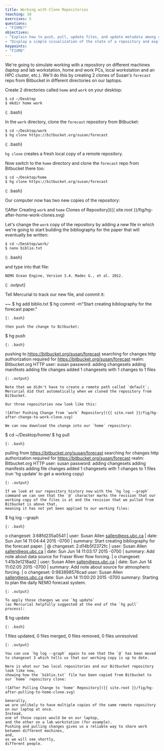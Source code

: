```yaml
---
title: Working with Clone Repositories
teaching: 10
exercises: 5
questions:
- "FIXME?"
objectives:
- "Explain how to push, pull, update files, and update metadata among clones of a repository."
- "Display a simple visualization of the state of a repository and explain how updating the repository affects its state."
keypoints:
- "FIXME"
---
```


We're going to simulate working with a repository on different machines
(laptop and lab workstation,
home and work PCs,
local workstation and an HPC cluster,
etc.).
We'll do this by creating 2 clones of Susan's `forecast` repo from Bitbucket in different directories on our laptops.

Create 2 directories called `home` and `work` on your desktop:

~~~
$ cd ~/Desktop
$ mkdir home work
~~~
{: .bash}

In the `work` directory,
clone the `forecast` repository from Bitbucket:

~~~
$ cd ~/Desktop/work
$ hg clone https://bitbucket.org/susan/forecast
~~~
{: .bash}

`hg clone` creates a fresh local copy of a remote repository.

Now switch to the `home` directory and clone the `forecast` repo from Bitbucket
there too:

~~~
$ cd ~/Desktop/home
$ hg clone https://bitbucket.org/susan/forecast
~~~
{: .bash}

Our computer now has two new copies of the repository:

![After Creating `work` and `home` Clones of Repository]({{ site.root }}/fig/hg-after-home-work-clones.svg)

Let's change the `work` copy of the repository by adding a new file in which we're going to start building the bibliography for the paper that will eventually be written:

~~~
$ cd ~/Desktop/work/
$ nano biblio.txt
~~~
{: .bash}

and type into that file:

~~~
NEMO Ocean Engine, Version 3.4. Madec G., et al. 2012.
~~~
{: .output}

Tell Mercurial to track our new file,
and commit it:

~~
$ hg add biblio.txt
$ hg commit -m"Start creating bibliography for the forecast paper."
~~~
{: .bash}

then push the change to Bitbucket:

~~~
$ hg push
~~~
{: .bash}

~~~
pushing to https://bitbucket.org/susan/forecast
searching for changes
http authorization required for https://bitbucket.org/susan/forecast
realm: Bitbucket.org HTTP
user: susan
password:
adding changesets
adding manifests
adding file changes
added 1 changesets with 1 changes to 1 files
~~~
{: .output}

Note that we didn't have to create a remote path called `default`;
Mercurial did that automatically when we cloned the repository from Bitbucket.

Our three repositories now look like this:

![After Pushing Change from `work` Repository]({{ site.root }}/fig/hg-after-change-to-work-clone.svg)

We can now download the change into our `home` repository:

~~~
$ cd ~/Desktop/home/
$ hg pull
~~~
{: .bash}

~~~
pulling from https://bitbucket.org/susan/forecast
searching for changes
http authorization required for https://bitbucket.org/susan/forecast
realm: Bitbucket.org HTTP
user: susan
password:
adding changesets
adding manifests
adding file changes
added 1 changesets with 1 changes to 1 files
(run 'hg update' to get a working copy)
~~~
{: .output}

If we look at our repository history now with the `hg log --graph` command we can see that the `@` character marks the revision that our working copy of the files is at and the revision that we pulled from Bitbucket is above that,
meaning it has not yet been applied to our working files:

~~~
$ hg log --graph
~~~
{: .bash}

~~~
o  changeset:   3:68fd235a0541
|  user:        Susan Allen <sallen@eos.ubc.ca>
|  date:        Sun Jun 14 11:04:44 2015 -0700
|  summary:     Start creating bibliography for the forecast paper.
|
@  changeset:   2:d14b5f2372fc
|  user:        Susan Allen <sallen@eos.ubc.ca>
|  date:        Sun Jun 14 11:03:17 2015 -0700
|  summary:     Add note about data source for Fraser River flow forcing.
|
o  changeset:   1:41b3e1218ad2
|  user:        Susan Allen <sallen@eos.ubc.ca>
|  date:        Sun Jun 14 11:02:05 2015 -0700
|  summary:     Add note about source for atmospheric forcing.
|
o  changeset:   0:983898576cad
   user:        Susan Allen <sallen@eos.ubc.ca>
   date:        Sun Jun 14 11:00:20 2015 -0700
   summary:     Starting to plan the daily NEMO forecast system.

~~~
{: .output}

To apply those changes we use `hg update`
(as Mercurial helpfully suggested at the end of the `hg pull` process):

~~~
$ hg update
~~~
{: .bash}

~~~
1 files updated, 0 files merged, 0 files removed, 0 files unresolved
~~~
{: .output}

You can use `hg log --graph` again to see that the `@` has been moved to changeset 3 which tells us that our working copy is up to date.

Here is what our two local repositories and our Bitbucket repository look like now,
showing how the `biblio.txt` file has been copied from Bitbucket to our `home` repository clone:

![After Pulling Change to 'home' Repository]({{ site.root }}/fig/hg-after-pulling-to-home-clone.svg)

Generally,
we are unlikely to have multiple copies of the same remote repository on our laptop at once.
Instead,
one of those copies would be on our laptop,
and the other on a lab workstation (for example).
Pushing and pulling changes gives us a reliable way to share work between different machines,
and,
as we will see shortly,
different people.
